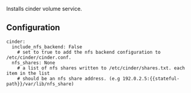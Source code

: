 Installs cinder volume service.

Configuration
-------------

    cinder:
      include_nfs_backend: False
        # set to true to add the nfs backend configuration to /etc/cinder/cinder.conf.
      nfs_shares: None
        # a list of nfs shares written to /etc/cinder/shares.txt. each item in the list
        # should be an nfs share address. (e.g 192.0.2.5:{{stateful-path}}/var/lib/nfs_share)
